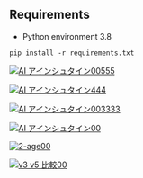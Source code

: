 
## Requirements

- Python environment 3.8

```
pip install -r requirements.txt
```

[![AI アインシュタイン00555](https://user-images.githubusercontent.com/35183817/210346699-4df2ecae-fa04-4d8e-9357-852f75537b95.jpg)](https://youtu.be/0S6FADVNrPA)

[![AI アインシュタイン444](https://user-images.githubusercontent.com/35183817/210347344-ff3eef03-5bd9-429b-ac6e-3a1957f96cf7.jpg)](https://youtu.be/S3n_Oz5TcEw)




[![AI アインシュタイン003333](https://user-images.githubusercontent.com/35183817/210347141-95c7eacc-ed83-4eee-9bfc-b8ddf364b2ce.jpg)](https://youtu.be/Vc7zNufa0us)


[![AI アインシュタイン00](https://user-images.githubusercontent.com/35183817/210347535-b45774a0-2822-4270-9af9-797f881d9dbe.jpg)](https://youtu.be/89voF9tQ4hc)






[![2-age00](https://user-images.githubusercontent.com/35183817/210334278-c183db53-bfdf-4456-803b-e1feaf43dad9.jpg)](
https://youtu.be/xXg7LH6Yk1g)

[![v3 v5 比較00](https://user-images.githubusercontent.com/35183817/210347778-e036cbaf-729f-49bf-9902-c1e08dabb1ab.jpg)](https://youtu.be/Ix1Ajt3yG0w)
